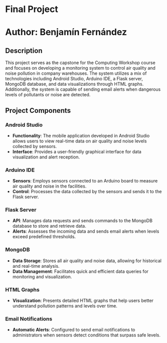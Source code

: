 # Final Project 
# Author: Benjamín Fernández

## Description

This project serves as the capstone for the Computing Workshop course and focuses on developing a monitoring system to control air quality and noise pollution in company warehouses. The system utilizes a mix of technologies including Android Studio, Arduino IDE, a Flask server, MongoDB database, and data visualizations through HTML graphs. Additionally, the system is capable of sending email alerts when dangerous levels of pollutants or noise are detected.

## Project Components

### Android Studio
- **Functionality**: The mobile application developed in Android Studio allows users to view real-time data on air quality and noise levels collected by sensors.
- **Interface**: Provides a user-friendly graphical interface for data visualization and alert reception.

### Arduino IDE
- **Sensors**: Employs sensors connected to an Arduino board to measure air quality and noise in the facilities.
- **Control**: Processes the data collected by the sensors and sends it to the Flask server.

### Flask Server
- **API**: Manages data requests and sends commands to the MongoDB database to store and retrieve data.
- **Alerts**: Assesses the incoming data and sends email alerts when levels exceed predefined thresholds.

### MongoDB
- **Data Storage**: Stores all air quality and noise data, allowing for historical and real-time analysis.
- **Data Management**: Facilitates quick and efficient data queries for monitoring and visualization.

### HTML Graphs
- **Visualization**: Presents detailed HTML graphs that help users better understand pollution patterns and levels over time.

### Email Notifications
- **Automatic Alerts**: Configured to send email notifications to administrators when sensors detect conditions that surpass safe levels.

